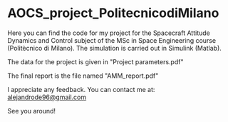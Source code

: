 # AOCS_project_PolitecnicodiMilano
Here you can find the code for my project for the Spacecraft Attitude Dynamics and Control subject of the MSc in Space Engineering course (Politècnico di Milano).
The simulation is carried out in Simulink (Matlab).

The data for the project is given in "Project parameters.pdf"

The final report is the file named "AMM_report.pdf"

I appreciate any feedback.
You can contact me at: alejandrode96@gmail.com

See you around!
